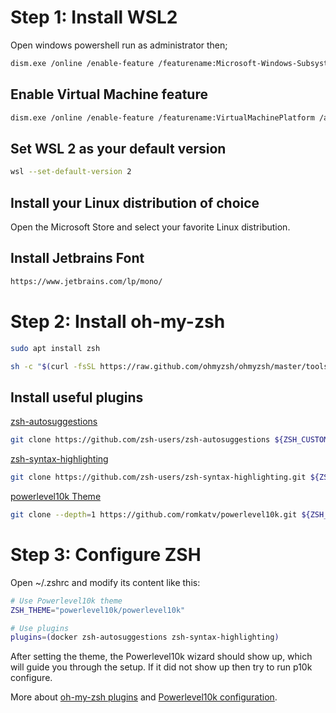 # Step 1: Install WSL2
Open windows powershell run as administrator then;
```bash
dism.exe /online /enable-feature /featurename:Microsoft-Windows-Subsystem-Linux /all /norestart
```

## Enable Virtual Machine feature
```bash
dism.exe /online /enable-feature /featurename:VirtualMachinePlatform /all /norestart
```

## Set WSL 2 as your default version
```bash
wsl --set-default-version 2
```
## Install your Linux distribution of choice

Open the Microsoft Store and select your favorite Linux distribution.


## Install Jetbrains Font
```bash
https://www.jetbrains.com/lp/mono/
```

# Step 2: Install oh-my-zsh
```bash
sudo apt install zsh
```
```bash
sh -c "$(curl -fsSL https://raw.github.com/ohmyzsh/ohmyzsh/master/tools/install.sh)"
```

## Install useful plugins
[zsh-autosuggestions](https://github.com/zsh-users/zsh-autosuggestions)
```bash
git clone https://github.com/zsh-users/zsh-autosuggestions ${ZSH_CUSTOM:-~/.oh-my-zsh/custom}/plugins/zsh-autosuggestions
```
[zsh-syntax-highlighting](https://github.com/zsh-users/zsh-syntax-highlighting)

```bash
git clone https://github.com/zsh-users/zsh-syntax-highlighting.git ${ZSH_CUSTOM:-~/.oh-my-zsh/custom}/plugins/zsh-syntax-highlighting
```

[powerlevel10k Theme](https://github.com/romkatv/powerlevel10k)
```bash
git clone --depth=1 https://github.com/romkatv/powerlevel10k.git ${ZSH_CUSTOM:-~/.oh-my-zsh/custom}/themes/powerlevel10k
```

# Step 3: Configure ZSH
Open ~/.zshrc and modify its content like this:
```bash
# Use Powerlevel10k theme
ZSH_THEME="powerlevel10k/powerlevel10k"

# Use plugins
plugins=(docker zsh-autosuggestions zsh-syntax-highlighting)
```

After setting the theme, the Powerlevel10k wizard should show up, which will guide you through the setup. If it did not show up then try to run p10k configure.

More about [oh-my-zsh plugins](https://github.com/ohmyzsh/ohmyzsh/wiki/Plugins) and [Powerlevel10k configuration](https://github.com/romkatv/powerlevel10k#configuration).